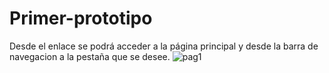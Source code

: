 ﻿# Primer-prototipo
Desde el enlace se podrá acceder a la página principal y desde la barra de navegacion a la pestaña que se desee.
![pag1](https://user-images.githubusercontent.com/116076184/236155801-ef75ce9a-b810-46ec-b257-19cc3f1ebc5c.png)
